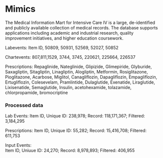 # Mimics
The Medical Information Mart for Intensive Care IV is a large, de-identified and publicly available collection of medical records. The database supports applications including academic and industrial research, quality improvement initiatives, and higher education coursework.  

Labevents:
Item ID, 50809, 50931, 52569, 52027, 50852

Chartevents: 
807,811,1529, 3744, 3745, 220621, 225664, 226537

Prescriptions: 
Repaglinide, Nateglinide, Glipizide, Glimepiride, Glyburide, Saxagliptin, Sitagliptin, Linagliptin, Alogliptin, Metformin, Rosiglitazone, Pioglitazone, Acarbose, Miglitol, Canagliflozin, Dapagliflozin, Empagliflozin, Ertugliflozin, Colesevelam, Pramlintide, Dulaglutide, Exenatide, Liraglutide, Lixisenatide, Semaglutide, Insulin, acetohexamide, tolazamide, chlorpropamide, bromocriptine

### Processed data  

Lab Events: 
Item ID, Unique ID: 238,978; Record: 118,171,367; Filtered: 3,184,295  

Prescriptions:
Item ID, Unique ID: 55,282; Record: 15,416,708; Filtered: 611,753  

Input Events:  
Item ID, Uniuue ID: 24,270; Record: 8,978,893; Filtered: 406,955
